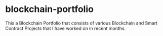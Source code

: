 # blockchain-portfolio
This a Blockchain Portfolio that consists of various Blockchain and Smart Contract Projects that I have worked on in recent months.

